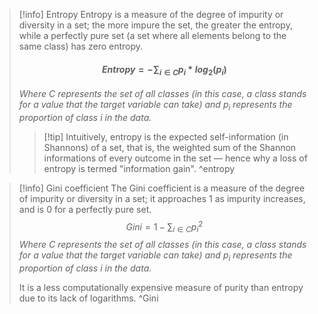 
> [!info] Entropy
> Entropy is a measure of the degree of impurity or diversity in a set; the more impure the set, the greater the entropy, while a perfectly pure set (a set where all elements belong to the same class) has zero entropy.
> #### $$Entropy = -\sum_{i\in C}p_i*log_2(p_i)$$
> *Where $C$ represents the set of all classes (in this case, a class stands for a value that the target variable can take) and $p_i$ represents the proportion of class $i$ in the data.*
> 
> >[!tip] Intuitively, entropy is the expected self-information (in Shannons) of a set, that is, the weighted sum of the Shannon informations of every outcome in the set — hence why a loss of entropy is termed "information gain". ^entropy

>[!info] Gini coefficient
>The Gini coefficient is a measure of the degree of impurity or diversity in a set; it approaches 1 as impurity increases, and is 0 for a perfectly pure set.
>$$Gini = 1- \sum_{i\in C} {p_i}^2$$
>*Where $C$ represents the set of all classes (in this case, a class stands for a value that the target variable can take) and $p_i$ represents the proportion of class $i$ in the data.*
>
>It is a less computationally expensive measure of purity than entropy due to its lack of logarithms. ^Gini